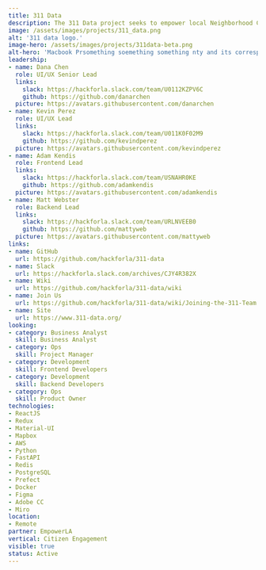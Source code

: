 ```yaml
---
title: 311 Data
description: The 311 Data project seeks to empower local Neighborhood Councils to improve the ideation and analysis of their initiatives using the wealth of publicly available 311 data.
image: /assets/images/projects/311_data.png
alt: '311 data logo.'
image-hero: /assets/images/projects/311data-beta.png
alt-hero: 'Macbook Prsomething soemething something nty and its corresponding checked neighborhood council and requests.'
leadership:
- name: Dana Chen
  role: UI/UX Senior Lead
  links:
    slack: https://hackforla.slack.com/team/U0112KZPV6C
    github: https://github.com/danarchen
  picture: https://avatars.githubusercontent.com/danarchen
- name: Kevin Perez
  role: UI/UX Lead
  links:
    slack: https://hackforla.slack.com/team/U011K0F02M9
    github: https://github.com/kevindperez
  picture: https://avatars.githubusercontent.com/kevindperez
- name: Adam Kendis
  role: Frontend Lead
  links:
    slack: https://hackforla.slack.com/team/USNAHR0KE
    github: https://github.com/adamkendis
  picture: https://avatars.githubusercontent.com/adamkendis
- name: Matt Webster
  role: Backend Lead
  links:
    slack: https://hackforla.slack.com/team/URLNVEEB0
    github: https://github.com/mattyweb
  picture: https://avatars.githubusercontent.com/mattyweb
links:
- name: GitHub
  url: https://github.com/hackforla/311-data
- name: Slack
  url: https://hackforla.slack.com/archives/CJY4R382X
- name: Wiki
  url: https://github.com/hackforla/311-data/wiki
- name: Join Us
  url: https://github.com/hackforla/311-data/wiki/Joining-the-311-Team
- name: Site
  url: https://www.311-data.org/
looking:
- category: Business Analyst
  skill: Business Analyst
- category: Ops
  skill: Project Manager
- category: Development
  skill: Frontend Developers
- category: Development
  skill: Backend Developers
- category: Ops
  skill: Product Owner
technologies:
- ReactJS
- Redux
- Material-UI
- Mapbox
- AWS
- Python
- FastAPI
- Redis
- PostgreSQL
- Prefect
- Docker
- Figma
- Adobe CC
- Miro
location:
- Remote
partner: EmpowerLA
vertical: Citizen Engagement
visible: true
status: Active
---
```


